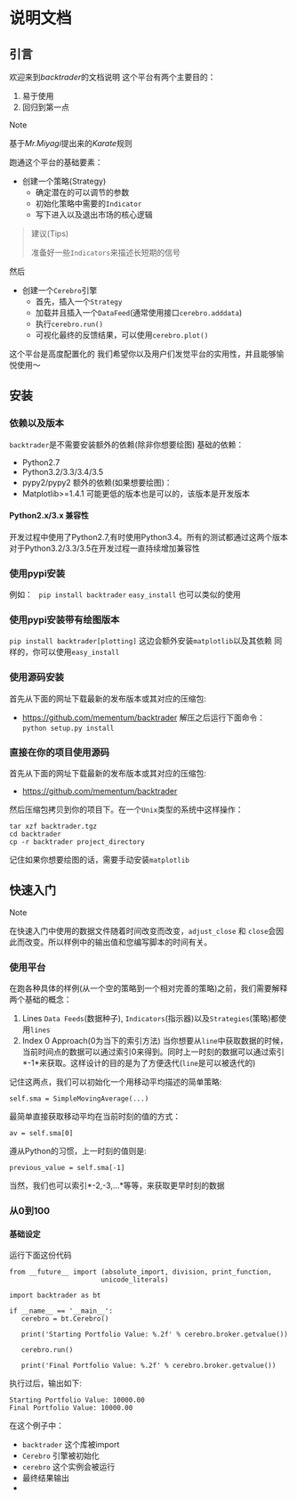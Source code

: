 # 说明文档
## 引言
欢迎来到*backtrader*的文档说明
这个平台有两个主要目的：
1. 易于使用
2. 回归到第一点

> [!NOTE]
>
> 基于*Mr.Miyagi*提出来的*Karate*规则

跑通这个平台的基础要素：
- 创建一个策略(Strategy)
  - 确定潜在的可以调节的参数
  - 初始化策略中需要的```Indicator```
  - 写下进入以及退出市场的核心逻辑

> 建议(Tips)
>
> 准备好一些```Indicators```来描述长短期的信号

然后
- 创建一个```Cerebro```引擎
  - 首先，插入一个```Strategy```
  - 加载并且插入一个```DataFeed```(通常使用接口```cerebro.adddata```)
  - 执行```cerebro.run()```
  - 可视化最终的反馈结果，可以使用```cerebro.plot()```

这个平台是高度配置化的
我们希望你以及用户们发觉平台的实用性，并且能够愉悦使用～

## 安装
### 依赖以及版本
```backtrader```是不需要安装额外的依赖(除非你想要绘图)
基础的依赖：
- Python2.7
- Python3.2/3.3/3.4/3.5
- pypy2/pypy2
额外的依赖(如果想要绘图)：
- Matplotlib>=1.4.1
可能更低的版本也是可以的，该版本是开发版本

#### Python2.x/3.x 兼容性
开发过程中使用了Python2.7,有时使用Python3.4。所有的测试都通过这两个版本
对于Python3.2/3.3/3.5在开发过程一直持续增加兼容性

### 使用pypi安装
例如：
``` pip install backtrader```
```easy_install``` 也可以类似的使用

### 使用pypi安装带有绘图版本
```pip install backtrader[plotting]```
这边会额外安装```matplotlib```以及其依赖
同样的，你可以使用```easy_install```

### 使用源码安装
首先从下面的网址下载最新的发布版本或其对应的压缩包:
- https://github.com/mementum/backtrader
解压之后运行下面命令：
```python setup.py install```

### 直接在你的项目使用源码
首先从下面的网址下载最新的发布版本或其对应的压缩包:
- https://github.com/mementum/backtrader

然后压缩包拷贝到你的项目下。在一个```Unix```类型的系统中这样操作：
 ```
tar xzf backtrader.tgz
cd backtrader
cp -r backtrader project_directory
 ```
记住如果你想要绘图的话，需要手动安装```matplotlib```

## 快速入门
> [!NOTE]
>
> 在快速入门中使用的数据文件随着时间改变而改变，```adjust_close``` 和 ```close```会因此而改变。所以样例中的输出值和您编写脚本的时间有关。

### 使用平台
在跑各种具体的样例(从一个空的策略到一个相对完善的策略)之前，我们需要解释两个基础的概念：
1. Lines
    ```Data Feeds```(数据种子), ```Indicators```(指示器)以及```Strategies```(策略)都使用```lines```
2. Index 0 Approach(0为当下的索引方法)
    当你想要从```line```中获取数据的时候，当前时间点的数据可以通过索引0来得到。同时上一时刻的数据可以通过索引*-1*来获取。这样设计的目的是为了方便迭代(```line```是可以被迭代的)

记住这两点，我们可以初始化一个用移动平均描述的简单策略:
 ```
 self.sma = SimpleMovingAverage(...)
 ```
最简单直接获取移动平均在当前时刻的值的方式：
 ```
 av = self.sma[0]
 ```
遵从Python的习惯，上一时刻的值则是:
 ```
 previous_value = self.sma[-1]
 ```
当然，我们也可以索引*-2,-3,...*等等，来获取更早时刻的数据

### 从0到100
#### 基础设定
运行下面这份代码
 ```
 from __future__ import (absolute_import, division, print_function,
                        unicode_literals)

import backtrader as bt

if __name__ == '__main__':
    cerebro = bt.Cerebro()

    print('Starting Portfolio Value: %.2f' % cerebro.broker.getvalue())

    cerebro.run()

    print('Final Portfolio Value: %.2f' % cerebro.broker.getvalue())
 ```
 执行过后，输出如下:
 ```
 Starting Portfolio Value: 10000.00
 Final Portfolio Value: 10000.00
 ```
在这个例子中：
- ```backtrader``` 这个库被import
- ```Cerebro``` 引擎被初始化
- ```cerebro``` 这个实例会被运行
- 最终结果输出
- 